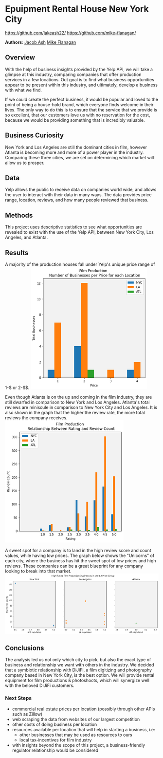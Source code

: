 # Epuipment Rental House New York City
https://github.com/jakeash22/
https://github.com/mike-flanagan/

**Authors**: [Jacob Ash](https://github.com/jakeash22)
             [Mike Flanagan](https://github.com/mike-flanagan)

## Overview 

With the help of business insights provided by the Yelp API, we will take a glimpse at this industry, comparing companies that offer production services in a few locations. Out goal is to find what business opportunities appear to be present within this industry, and ultimately, develop a business with what we find.

If we could create the perfect business, it would be popular and loved to the point of being a house-hold brand, which everyone finds welcome in their lives. The only way to do this is to ensure that the service that we provide is so excellent, that our customers love us with no reservation for the cost, because we would be providing something that is incredibly valuable.

## Business Curiosity

New York and Los Angeles are still the dominant cities in film, however Atlanta is becoming more and more of a power player in the industry. Comparing these three cities, we are set on determining which market will allow us to prosper.

## Data

Yelp allows the public to receive data on companies world wide, and allows the user to interact with their data in many ways. The data provides price range, location, reviews, and how many people reviewed that business.

## Methods

This project uses descriptive statistics to see what opportunities are revealed to exist with the use of the Yelp API, between New York City, Los Angeles, and Atlanta.

## Results 

A majority of the production houses fall under Yelp's unique price range of 1-$ or 2-$$.
![business_per_price_location](./images/business_per_price_location.png)

Even though Atlanta is on the up and coming in the film industry, they are still dwarfed in comparison to New York and Los Angeles. Atlanta's total reviews are miniscule in comparison to New York City and Los Angeles.  It is also shown in the graph that the higher the review rate, the more total reviews the company receives. 
![rating_and_review_count](./images/rating_and_review_count.png)

A sweet spot for a company is to land in the high review score and count values, while having low prices.  The graph below shows the "Unicorns" of each city, where the business has hit the sweet spot of low prices and high reviews.  These companies can be a great blueprint for any company looking to break into that market.
![unicorns](./images/unicorns.png)

## Conclusions

The analysis led us not only which city to pick, but also the exact type of business and relationship we want with others in the industry. We decided that a symbiotic relationship with DiJiFi, a film digitizing and photography company based in New York City, is the best option. We will provide rental equipment for film productions & photoshoots, which will synergize well with the beloved DiJiFi customers.

### Next Steps

- commercial real estate prices per location (possibly through other APIs such as Zillow)
- web scraping the data from websites of our largest competition 
- other costs of doing business per location
- resources available per location that will help in starting a business, i.e:
  - other businesses that may be used as resources to ours
  - local tax-incentives for film industry
- with insights beyond the scope of this project, a business-friendly regulator relationship would be considered